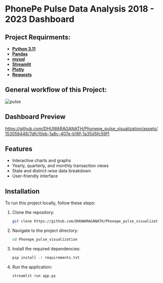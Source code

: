 # PhonePe Pulse Data Analysis 2018 - 2023 Dashboard
## Project Requirments:
- __[Python 3.11](https://www.google.com/search?q=docs.python.org)__ 
- __[Pandas](https://www.google.com/search?q=python+pandas)__
- __[mysql](https://dev.mysql.com/downloads/mysql/)__
- __[Streamlit](https://www.google.com/search?q=python+streamlit)__
- __[Plotly](https://www.google.com/search?q=python+plotly)__
- __[Requests](https://www.google.com/search?q=python+requests)__

## General workflow of this Project:
![pulse](https://github.com/DHUWARAGANATH/Phonepe_pulse_visualization/assets/153058448/aabb9c5c-7e7b-4102-a704-cf6f1d0d8ec6)

## Dashboard Preview
https://github.com/DHUWARAGANATH/Phonepe_pulse_visualization/assets/153058448/7dfc10eb-1a8c-407e-b16f-1a35d5fc59f1

## Features

- Interactive charts and graphs
- Yearly, quarterly, and monthly transaction views
- State and district-wise data breakdown
- User-friendly interface

## Installation

To run this project locally, follow these steps:

1. Clone the repository:
    ```bash
    git clone https://github.com/DHUWARAGANATH/Phonepe_pulse_visualization.git
    ```
2. Navigate to the project directory:
    ```bash
    cd Phonepe_pulse_visualization
    ```
3. Install the required dependencies:
    ```bash
    pip install -r requirements.txt
    ```
4. Run the application:
    ```bash
    streamlit run app.py
    ```
